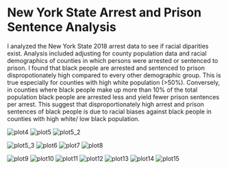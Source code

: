 # New York State Arrest and Prison Sentence Analysis
I analyzed the New York State 2018 arrest data to see if racial diparities exist. Analysis included adjusting for county population data and racial demographics of counties in which persons were arrested or sentenced to prison.
I found that black people are arrested and sentenced to prison dispropotionately high compared to every other demographic group. This is true especially for counties with high white population (>50%). Conversely, in counties where black people make up more than 10% of the total population black people are arrested less and yield fewer prison sentences per arrest.
This suggest that disproportionately high arrest and prison sentences of black people is due to racial biases against black people in counties with high white/ low black population.






![plot4](/images/plot4arrestvslogpopulation.png)
![plot5](/images/plot5arrestincity.png)
![plot5_2](/images/plot5arrestvspopulationcity.png)

![plot5_3](/images/plot5blackarrestvspopulationcity.png)
![plot6](/images/plot6blackarrestvspopulationwhitedem.png)
![plot7](/images/plot7arrestvswhitepercent.png)
![plot8](/images/plot8arrestvsblackpercent.png)

![plot9](/images/plot9%25arrestvswhitedem.png)
![plot10](/images/plot10bararrestvswhitedem.png)
![plot11](/images/plot11blackdemhist.png)
![plot12](/images/plot12bararrestvsblackdem.png)
![plot13](/images/plot13unfairfactorallcounties.png)
![plot14](/images/plot14unfairfactor%25white.png)
![plot15](/images/plot15unfairfactorbarwhitedem.png)




